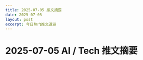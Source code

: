 ```yaml
---
title: 2025-07-05 推文摘要
date: 2025-07-05
layout: post
excerpt: 今日热门推文速览
---
```


# 2025-07-05 AI / Tech 推文摘要

